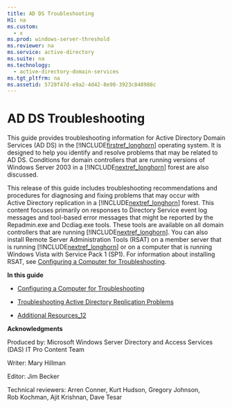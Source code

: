 ```yaml
---
title: AD DS Troubleshooting
H1: na
ms.custom: 
  - x
ms.prod: windows-server-threshold
ms.reviewer: na
ms.service: active-directory
ms.suite: na
ms.technology: 
  - active-directory-domain-services
ms.tgt_pltfrm: na
ms.assetid: 5728f47d-e9a2-4d42-8e90-3923c848988c
---
```

# AD DS Troubleshooting
This guide provides troubleshooting information for Active Directory Domain Services \(AD DS\) in the [!INCLUDE[firstref_longhorn](../Token/firstref_longhorn_md.md)] operating system. It is designed to help you identify and resolve problems that may be related to AD DS. Conditions for domain controllers that are running versions of Windows Server 2003 in a [!INCLUDE[nextref_longhorn](../Token/nextref_longhorn_md.md)] forest are also discussed.  
  
 This release of this guide includes troubleshooting recommendations and procedures for diagnosing and fixing problems that may occur with Active Directory replication in a [!INCLUDE[nextref_longhorn](../Token/nextref_longhorn_md.md)] forest. This content focuses primarily on responses to Directory Service event log messages and tool\-based error messages that might be reported by the Repadmin.exe and Dcdiag.exe tools. These tools are available on all domain controllers that are running [!INCLUDE[nextref_longhorn](../Token/nextref_longhorn_md.md)]. You can also install Remote Server Administration Tools \(RSAT\) on a member server that is running [!INCLUDE[nextref_longhorn](../Token/nextref_longhorn_md.md)] or on a computer that is running Windows Vista with Service Pack 1 \(SP1\). For information about installing RSAT, see [Configuring a Computer for Troubleshooting](../../identity/ad-ds/Configuring-a-Computer-for-Troubleshooting.md).  
  
 **In this guide**  
  
-   [Configuring a Computer for Troubleshooting](../../identity/ad-ds/Configuring-a-Computer-for-Troubleshooting.md)  
  
-   [Troubleshooting Active Directory Replication Problems](../../identity/ad-ds/Troubleshooting-Active-Directory-Replication-Problems.md)  
  
-   [Additional Resources\_12](../../identity/ad-ds/Additional-Resources_12.md)  
  
 **Acknowledgments**  
  
 Produced by: Microsoft Windows Server Directory and Access Services \(DAS\) IT Pro Content Team  
  
 Writer: Mary Hillman  
  
 Editor: Jim Becker  
  
 Technical reviewers: Arren Conner, Kurt Hudson, Gregory Johnson, Rob Kochman, Ajit Krishnan, Dave Tesar
